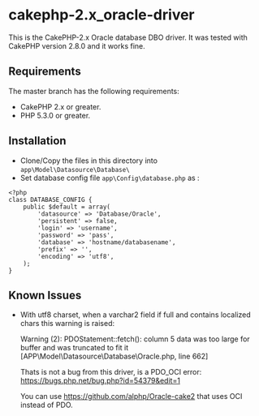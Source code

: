 cakephp-2.x_oracle-driver
=========================
This is the CakePHP-2.x Oracle database DBO driver. It was tested with CakePHP version 2.8.0 and it works fine.

## Requirements

The master branch has the following requirements:

* CakePHP 2.x or greater.
* PHP 5.3.0 or greater.

## Installation

* Clone/Copy the files in this directory into `app\Model\Datasource\Database\`
* Set database config file `app\Config\database.php` as :
```
<?php
class DATABASE_CONFIG {
	public $default = array(
		'datasource' => 'Database/Oracle',
		'persistent' => false,
		'login' => 'username',
		'password' => 'pass',
		'database' => 'hostname/databasename',
		'prefix' => '',
		'encoding' => 'utf8',
	);
}
```

## Known Issues


* With utf8 charset, when a varchar2 field  if full and contains localized chars this warning is raised:

  Warning (2): PDOStatement::fetch(): column 5 data was too large for buffer and was truncated to fit it
  [APP\Model\Datasource\Database\Oracle.php, line 662]

  Thats is not a bug from this driver, is a PDO_OCI error:
  https://bugs.php.net/bug.php?id=54379&edit=1
  
  You can use https://github.com/alphp/Oracle-cake2 that uses OCI instead of PDO.
